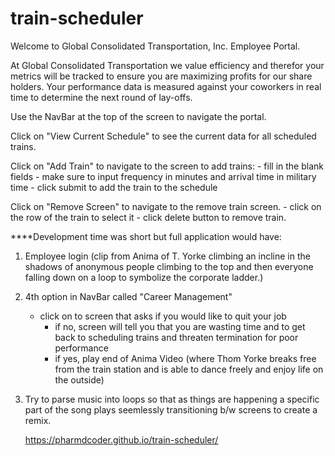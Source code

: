 # train-scheduler
Welcome to Global Consolidated Transportation, Inc. Employee Portal.

At Global Consolidated Transportation we value efficiency and therefor your metrics will be tracked to ensure you are maximizing profits for our share holders.  Your performance data is measured against your coworkers in real time to determine the next round of lay-offs.

Use the NavBar at the top of the screen to navigate the portal.

Click on "View Current Schedule" to see the current data for all scheduled trains.

Click on "Add Train" to navigate to the screen to add trains:
    - fill in the blank fields
        - make sure to input frequency in minutes and arrival time in military time
    - click submit to add the train to the schedule

Click on "Remove Screen" to navigate to the remove train screen.
    - click on the row of the train to select it
    - click delete button to remove train.


****Development time was short but full application would have:

1.  Employee login (clip from Anima of T. Yorke climbing an incline in the shadows of anonymous people climbing to the top and then everyone falling down on a loop to symbolize the corporate ladder.)

2.  4th option in NavBar called "Career Management"
    - click on to screen that asks if you would like to quit your job
        - if no, screen will tell you that you are wasting time and to get back to scheduling trains and threaten termination for poor performance
        - if yes, play end of Anima Video (where Thom Yorke breaks free from the train station and is able to dance freely and enjoy life on the outside)

3.  Try to parse music into loops so that as things are happening a specific part of the song plays seemlessly transitioning b/w screens to create a remix.



     https://pharmdcoder.github.io/train-scheduler/